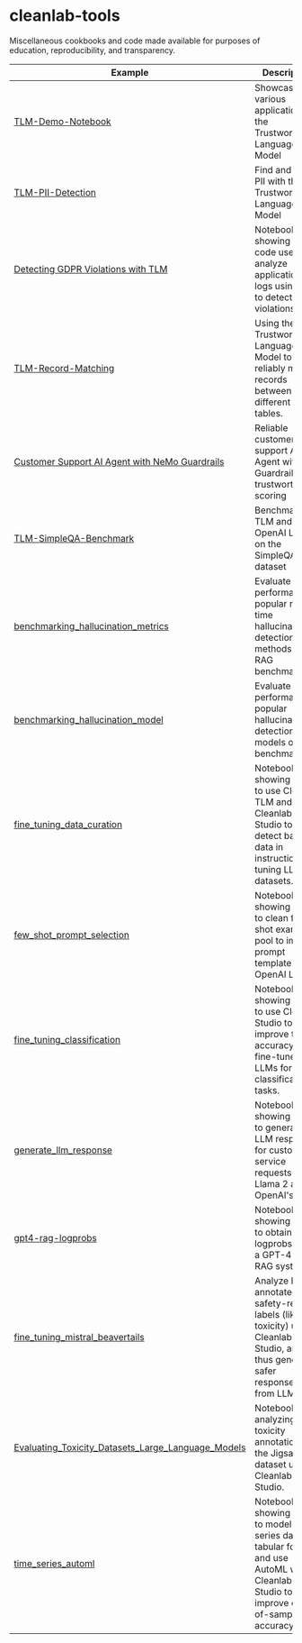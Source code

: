 # cleanlab-tools
Miscellaneous cookbooks and code made available for purposes of education, reproducibility, and transparency.


| Example                                                                                | Description                                                                                                                               |
|----------------------------------------------------------------------------------------|-------------------------------------------------------------------------------------------------------------------------------------------|
| [TLM-Demo-Notebook](TLM-Demo-Notebook/TLM-Demo.ipynb) | Showcasing various applications of the Trustworthy Language Model
| [TLM-PII-Detection](TLM-PII-Detection/TLM-PII-Detection.ipynb) | Find and mask PII with the Trustworthy Language Model
| [Detecting GDPR Violations with TLM](gdpr_tlm_blog_post/gdpr_tlm_blog_post.ipynb) | Notebook showing the code used to analyze application logs using TLM to detect GDPR violations   
| [TLM-Record-Matching](TLM-Record-Matching/data_enrichment_record_matching_tutorial.ipynb) | Using the Trustworthy Language Model to reliably match records between two different data tables.
| [Customer Support AI Agent with NeMo Guardrails](NeMo-Guardrails-Customer-Support/README.md) | Reliable customer support AI Agent with Guardrails and trustworthiness scoring   
| [TLM-SimpleQA-Benchmark](TLM-SimpleQA-Benchmark/) | Benchmarking TLM and OpenAI LLMs on the SimpleQA dataset
| [benchmarking_hallucination_metrics](benchmarking_hallucination_metrics/benchmark_hallucination_metrics.ipynb) | Evaluate the performance of popular real-time hallucination detection methods on RAG benchmarks.
| [benchmarking_hallucination_model](benchmarking_hallucination_model/README.md) | Evaluate the performance of popular hallucination detection models on RAG benchmarks.  
| [fine_tuning_data_curation](fine_tuning_data_curation/fine_tuning_data_curation.ipynb) | Notebook showing how to use Cleanlab TLM and Cleanlab Studio to detect bad data in instruction tuning LLM datasets. 
| [few_shot_prompt_selection](few_shot_prompt_selection/few_shot_prompt_selection.ipynb) | Notebook showing how to clean few-shot examples pool to improve prompt template for OpenAI LLM.
| [fine_tuning_classification](fine_tuning_classification/fine_tuning_LLM_with_noisy_labels.ipynb) | Notebook showing how to use Cleanlab Studio to improve the accuracy of fine-tuned LLMs for classification tasks.
| [generate_llm_response](generate_llm_response/generate_llm_response.ipynb)             | Notebook showing how to generate LLM responses for customer service requests using Llama 2 and OpenAI's API.
| [gpt4-rag-logprobs](gpt4-rag-logprobs/gpt4-rag-logprobs.ipynb) | Notebook showing how to obtain logprobs from a GPT-4 based RAG system.|
| [fine_tuning_mistral_beavertails](fine_tuning_mistral_beavertails/beavertails.ipynb) | Analyze human annotated AI-safety-related labels (like toxicity) using Cleanlab Studio, and thus generate safer responses from LLMs.
| [Evaluating_Toxicity_Datasets_Large_Language_Models](jigsaw_ai_safety_keras/Evaluating_Toxicity_Datasets_Large_Language_Models.ipynb) | Notebook on analyzing toxicity annotations in the Jigsaw dataset using Cleanlab Studio.
| [time_series_automl](time_series_automl/cleanlab_time_series_automl.ipynb) | Notebook showing how to model time series data in a tabular format and use AutoML with Cleanlab Studio to improve out-of-sample accuracy. |
